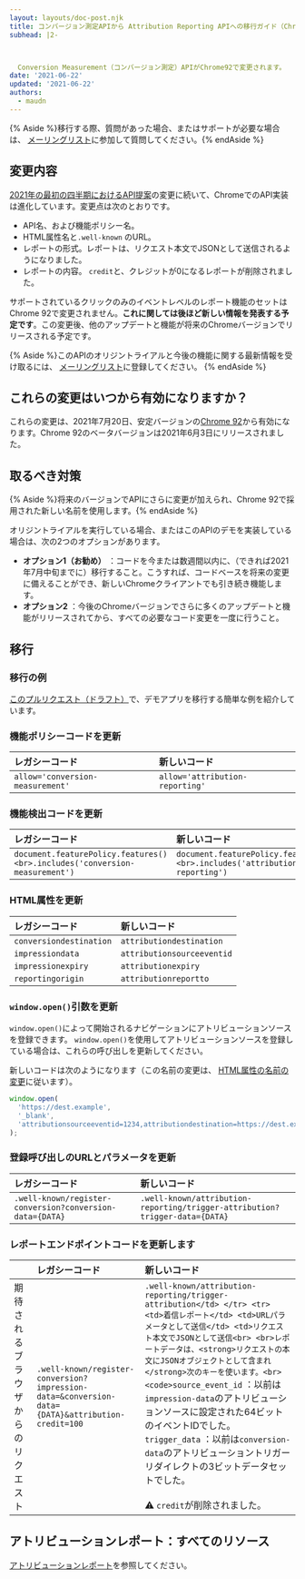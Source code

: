 ```yaml
---
layout: layouts/doc-post.njk
title: コンバージョン測定APIから Attribution Reporting APIへの移行ガイド（Chrome 92）
subhead: |2-



  Conversion Measurement（コンバージョン測定）APIがChrome92で変更されます。
date: '2021-06-22'
updated: '2021-06-22'
authors:
  - maudn
---
```


{% Aside %}移行する際、質問があった場合、またはサポートが必要な場合は、 [メーリングリスト](https://groups.google.com/u/1/a/chromium.org/g/attribution-reporting-api-dev)に参加して質問してください。{% endAside %}

## 変更内容

[2021年の最初の四半期におけるAPI提案](https://github.com/WICG/conversion-measurement-api)の変更に続いて、ChromeでのAPI実装は進化しています。変更点は次のとおりです。

- API名、および機能ポリシー名。
- HTML属性名と`.well-known` のURL。
- レポートの形式。レポートは、リクエスト本文でJSONとして送信されるようになりました。
- レポートの内容。 `credit`と、クレジットが0になるレポートが削除されました。

サポートされているクリックのみのイベントレベルのレポート機能のセットはChrome 92で変更されません。**これに関しては後ほど新しい情報を発表する予定です**。この変更後、他のアップデートと機能が将来のChromeバージョンでリリースされる予定です。

{% Aside %}このAPIのオリジントライアルと今後の機能に関する最新情報を受け取るには、 [メーリングリスト](https://groups.google.com/u/1/a/chromium.org/g/attribution-reporting-api-dev)に登録してください。 {% endAside %}

## これらの変更はいつから有効になりますか？

これらの変更は、2021年7月20日、安定バージョンの[Chrome 92](https://chromestatus.com/features/schedule)から有効になります。Chrome 92のベータバージョンは2021年6月3日にリリースされました。

## 取るべき対策

{% Aside %}将来のバージョンでAPIにさらに変更が加えられ、Chrome 92で採用された新しい名前を使用します。{% endAside %}

オリジントライアルを実行している場合、またはこのAPIのデモを実装している場合は、次の2つのオプションがあります。

- **オプション1（お勧め）** ：コードを今または数週間以内に、（できれば2021年7月中旬までに）移行すること。こうすれば、コードベースを将来の変更に備えることができ、新しいChromeクライアントでも引き続き機能します。
- **オプション2** ：今後のChromeバージョンでさらに多くのアップデートと機能がリリースされてから、すべての必要なコード変更を一度に行うこと。

## 移行

### 移行の例

[このプルリクエスト（ドラフト）](https://github.com/GoogleChromeLabs/trust-safety-demo/pull/4/files)で、デモアプリを移行する簡単な例を紹介しています。

### 機能ポリシーコードを更新

<table class="simple width-full fixed-table with-heading-tint">
<thead><tr>
<th style="text-align: left;">レガシーコード</th>
<th style="text-align: left;">新しいコード</th>
</tr></thead>
<tbody><tr>
<td><code>allow='conversion-measurement'</code></td>
<td><code>allow='attribution-reporting'</code></td>
</tr></tbody>
</table>

### 機能検出コードを更新

<table class="simple width-full fixed-table with-heading-tint">
<thead><tr>
<th style="text-align: left;">レガシーコード</th>
<th style="text-align: left;">新しいコード</th>
</tr></thead>
<tbody><tr>
<td><code>document.featurePolicy.features()&lt;br&gt;.includes('conversion-measurement')</code></td>
<td><code>document.featurePolicy.features()&lt;br&gt;.includes('attribution-reporting')</code></td>
</tr></tbody>
</table>

### HTML属性を更新

<table class="simple width-full fixed-table with-heading-tint">
<thead><tr>
<th style="text-align: left;">レガシーコード</th>
<th style="text-align: left;">新しいコード</th>
</tr></thead>
<tbody>
<tr>
<td><code>conversiondestination</code></td>
<td><code>attributiondestination</code></td>
</tr>
<tr>
<td><code>impressiondata</code></td>
<td><code>attributionsourceeventid</code></td>
</tr>
<tr>
<td><code>impressionexpiry</code></td>
<td><code>attributionexpiry</code></td>
</tr>
<tr>
<td><code>reportingorigin</code></td>
<td><code>attributionreportto</code></td>
</tr>
</tbody>
</table>

### `window.open()`引数を更新

`window.open()`によって開始されるナビゲーションにアトリビューションソースを登録できます。 `window.open()`を使用してアトリビューションソースを登録している場合は、これらの呼び出しを更新してください。

新しいコードは次のようになります（この名前の変更は、 [HTML属性の名前の変更](#update-the-html-attributes)に従います）。

```javascript
window.open(
  'https://dest.example',
  '_blank',
  'attributionsourceeventid=1234,attributiondestination=https://dest.example,attributionreportto=https://reporter.example,attributionexpiry=604800000'
);
```

### 登録呼び出しのURLとパラメータを更新

<table class="simple width-full fixed-table with-heading-tint w-table--top-align">
<thead><tr>
<th style="text-align: left;">レガシーコード</th>
<th style="text-align: left;">新しいコード</th>
</tr></thead>
<tbody><tr>
<td><code>.well-known/register-conversion?conversion-data={DATA}</code></td>
<td><code>.well-known/attribution-reporting/trigger-attribution?trigger-data={DATA}</code></td>
</tr></tbody>
</table>

### レポートエンドポイントコードを更新します

<table class="simple width-full fixed-table with-heading-tint">
<thead><tr>
<th></th>
<th style="text-align: left;">レガシーコード</th>
<th style="text-align: left;">新しいコード</th>
</tr></thead>
<tbody><tr>
<td>期待されるブラウザからのリクエスト</td>
<td><code>.well-known/register-conversion?impression-data=&amp;conversion-data={DATA}&amp;attribution-credit=100</code></td>
<td> <code>.well-known/attribution-reporting/trigger-attribution&lt;/td&gt; &lt;/tr&gt; &lt;tr&gt; &lt;td&gt;着信レポート&lt;/td&gt; &lt;td&gt;URLパラメータとして送信&lt;/td&gt; &lt;td&gt;リクエスト本文でJSONとして送信&lt;br&gt; &lt;br&gt;レポートデータは、&lt;strong&gt;リクエストの本文にJSONオブジェクトとして含まれ&lt;/strong&gt;次のキーを使います。&lt;br&gt; &lt;code&gt;source_event_id</code> ：以前は<code>impression-data</code>のアトリビューションソースに設定された64ビットのイベントIDでした。<br> <code>trigger_data</code> ：以前は<code>conversion-data</code>のアトリビューショントリガーリダイレクトの3ビットデータセットでした。<br><br> ⚠️ <code>credit</code>が削除されました。</td>
</tr></tbody>
</table>

## アトリビューションレポート：すべてのリソース

[アトリビューションレポート](/docs/privacy-sandbox/attribution-reporting-introduction)を参照してください。
